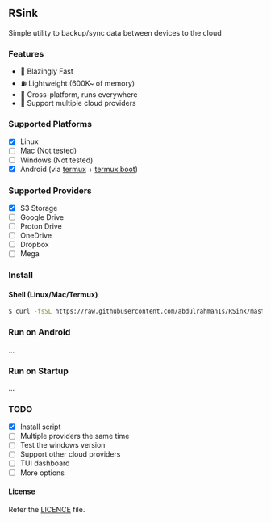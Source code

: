 ## RSink
Simple utility to backup/sync data between devices to the cloud

### Features
- 🚀 Blazingly Fast
- ⛽ Lightweight (600K~ of memory)
- 🛟 Cross-platform, runs everywhere
- 📁 Support multiple cloud providers

### Supported Platforms
- [X] Linux
- [ ] Mac (Not tested)
- [ ] Windows (Not tested)
- [X] Android (via [termux](https://github.com/termux/termux-app) + [termux boot](https://wiki.termux.com/wiki/Termux:Boot))

### Supported Providers
- [X] S3 Storage
- [ ] Google Drive
- [ ] Proton Drive
- [ ] OneDrive
- [ ] Dropbox
- [ ] Mega

### Install

#### Shell (Linux/Mac/Termux)
```sh
$ curl -fsSL https://raw.githubusercontent.com/abdulrahman1s/RSink/master/install.sh | sh
```

### Run on Android
...


### Run on Startup
...



### TODO
- [X] Install script
- [ ] Multiple providers the same time
- [ ] Test the windows version
- [ ] Support other cloud providers
- [ ] TUI dashboard
- [ ] More options

#### License
Refer the [LICENCE](LICENCE) file.